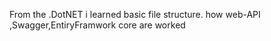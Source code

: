From the .DotNET i learned basic file structure. how web-API ,Swagger,EntiryFramwork core are worked
